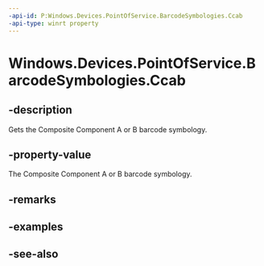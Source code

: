 ----api-id: P:Windows.Devices.PointOfService.BarcodeSymbologies.Ccab
-api-type: winrt property
---<!-- Property syntaxpublic uint Ccab { get; }--># Windows.Devices.PointOfService.BarcodeSymbologies.Ccab## -descriptionGets the Composite Component A or B barcode symbology.## -property-valueThe Composite Component A or B barcode symbology.## -remarks## -examples## -see-also